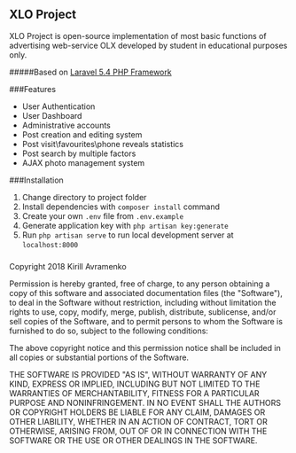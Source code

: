 ## XLO Project

XLO Project is open-source implementation of most basic functions of advertising web-service OLX developed by student in educational purposes only.

#####Based on [Laravel 5.4 PHP Framework](https://laravel.com/readme.md)

###Features

* User Authentication
* User Dashboard
* Administrative accounts
* Post creation and editing system
* Post visit\favourites\phone reveals statistics
* Post search by multiple factors
* AJAX photo management system


###Installation
1. Change directory to project folder
2. Install dependencies with `composer install` command
3. Create your own `.env` file from `.env.example`
4. Generate application key with `php artisan key:generate`
5. Run `php artisan serve` to run local development server at `localhost:8000`
###


Copyright 2018 Kirill Avramenko

Permission is hereby granted, free of charge, to any person obtaining a copy of this software and associated documentation files (the "Software"), to deal in the Software without restriction, including without limitation the rights to use, copy, modify, merge, publish, distribute, sublicense, and/or sell copies of the Software, and to permit persons to whom the Software is furnished to do so, subject to the following conditions:

The above copyright notice and this permission notice shall be included in all copies or substantial portions of the Software.

THE SOFTWARE IS PROVIDED "AS IS", WITHOUT WARRANTY OF ANY KIND, EXPRESS OR IMPLIED, INCLUDING BUT NOT LIMITED TO THE WARRANTIES OF MERCHANTABILITY, FITNESS FOR A PARTICULAR PURPOSE AND NONINFRINGEMENT. IN NO EVENT SHALL THE AUTHORS OR COPYRIGHT HOLDERS BE LIABLE FOR ANY CLAIM, DAMAGES OR OTHER LIABILITY, WHETHER IN AN ACTION OF CONTRACT, TORT OR OTHERWISE, ARISING FROM, OUT OF OR IN CONNECTION WITH THE SOFTWARE OR THE USE OR OTHER DEALINGS IN THE SOFTWARE.
